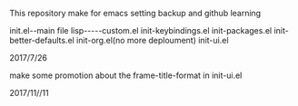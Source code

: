 This repository make for emacs setting backup and github learning

init.el--main file
lisp-----custom.el
	 init-keybindings.el
	 init-packages.el
	 init-better-defaults.el
	 init-org.el(no more deploument)
	 init-ui.el

2017/7/26

make some promotion about the frame-title-format in init-ui.el

2017/11//11
